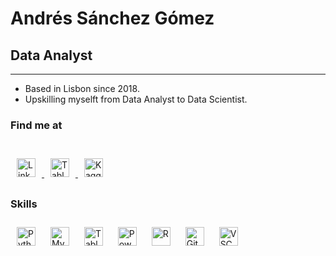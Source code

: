 # Andrés Sánchez Gómez

## Data Analyst
 --------------

- Based in Lisbon since 2018.
- Upskilling myselft from Data Analyst to Data Scientist.

### **Find me at**
<br>
<a href="https://www.linkedin.com/in/andres-sanchez-gomez/" target="_blank">
<img src=https://static.licdn.com/scds/common/u/images/logos/favicons/v1/favicon.ico width=30 alt=LinkedIn style="margin: 10px;" />
</a>
<a href="https://public.tableau.com/app/profile/andres.sanchez.gomez" target="_blank">
<img src=https://public.tableau.com/s/favicon.ico width=30 alt="Tableau Public" style="margin: 10px;" />
</a>
<a href="https://www.kaggle.com/andersgom" target="_blank">
<img src=https://cdn.icon-icons.com/icons2/2699/PNG/512/kaggle_logo_icon_168473.png width=30 alt=Kaggle style="margin: 10px;" />
</a>

<br>

### **Skills**
<div>  
<img src="https://cdn.icon-icons.com/icons2/2107/PNG/512/file_type_python_icon_130221.png" alt="Python" width=30 style="margin: 10px" />
<img src="https://cdn.icon-icons.com/icons2/2415/PNG/512/mysql_original_wordmark_logo_icon_146417.png" alt="MySQL" width=30 style="margin: 10px" />
<img src="https://public.tableau.com/s/favicon.ico" alt="Tableau" width=30 style="margin: 10px" />  
<img src="https://upload.wikimedia.org/wikipedia/en/2/20/Power_BI_logo.svg" alt="Power Bi" width=30 style="margin: 10px" />  
<img src="https://cdn.icon-icons.com/icons2/2107/PNG/512/file_type_r_icon_130212.png" alt="R" width=30 style="margin: 10px" />
<img src="https://cdn.icon-icons.com/icons2/2107/PNG/512/file_type_git_icon_130581.png" alt="Git" width=30 style="margin: 10px" /> 
<img src="https://cdn.icon-icons.com/icons2/2107/PNG/512/file_type_vscode_icon_130084.png" alt="VSCode" width=30 style="margin: 10px" />
</div>